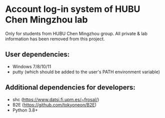# Account log-in system of HUBU Chen Mingzhou lab
Only for students from HUBU Chen Mingzhou group.
All private & lab information has been removed from this project.
## User dependencies:
- Windows 7/8/10/11
- putty (which should be added to the user's PATH environment variable)
## Additional dependencies for developers:
- shc (https://www.datsi.fi.upm.es/~frosal/)
- B2E (https://github.com/tokyoneon/B2E)
- Python 3.8+

